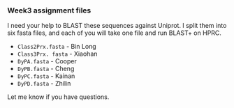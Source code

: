 ### Week3 assignment files
I need your help to BLAST these sequences against Uniprot. I split them into six fasta files, and each of you will take one file and run BLAST+ on HPRC. 
* `Class2Prx.fasta` - Bin Long
* `Class3Prx. fasta` - Xiaohan
* `DyPA.fasta` - Cooper
* `DyPB.fasta` - Cheng
* `DyPC.fasta` - Kainan
* `DyPD.fasta` - Zhilin

Let me know if you have questions.
